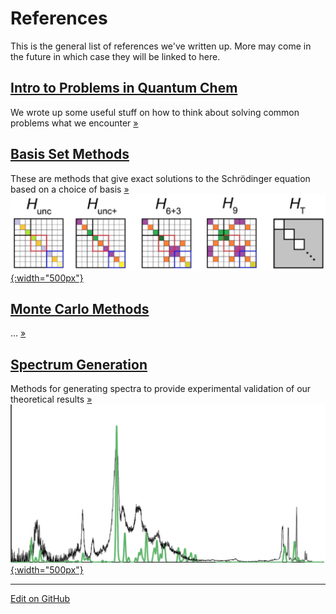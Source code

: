 # References

This is the general list of references we've written up. 
More may come in the future in which case they will be linked to here.

## [Intro to Problems in Quantum Chem](Intro%20To%20Quantum)
We wrote up some useful stuff on how to think about solving common problems what we encounter [»](Intro%20To%20Quantum)

## [Basis Set Methods](Basis%20Set%20Methods)
These are methods that give exact solutions to the Schrödinger equation based on a choice of basis [»](Basis%20Set%20Methods)
[![Meng Methyl-peroxy](img/thumbs/basis_set.png){:width="500px"}](https://pubs.acs.org/doi/10.1021/acs.jpca.7b10784)

## [Monte Carlo Methods](Monte%20Carlo%20Methods)
... [»](Monte%20Carlo%20Methods)

## [Spectrum Generation](Spectrum%20Generation)
Methods for generating spectra to provide experimental validation of our theoretical results [»](Spectrum%20Generation)
[![Laura Faraday](img/thumbs/spectra.png){:width="500px"}](https://pubs.rsc.org/en/content/articlelanding/2018/FD/C8FD00120K#!divAbstract)
  
---
[Edit on GitHub](https://github.com/McCoyGroup/References/edit/gh-pages/References/index.md)
